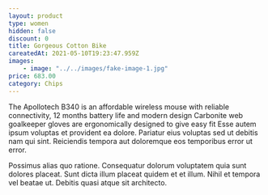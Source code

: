 ```yaml
---
layout: product
type: women
hidden: false
discount: 0
title: Gorgeous Cotton Bike
careatedAt: 2021-05-10T19:23:47.959Z
images:
    - image: "../../images/fake-image-1.jpg"
price: 683.00
category: Chips
---
```

The Apollotech B340 is an affordable wireless mouse with reliable connectivity, 12 months battery life and modern design
Carbonite web goalkeeper gloves are ergonomically designed to give easy fit
Esse autem ipsum voluptas et provident ea dolore. Pariatur eius voluptas sed ut debitis nam qui sint. Reiciendis tempora aut doloremque eos temporibus error ut error.
 Possimus alias quo ratione. Consequatur dolorum voluptatem quia sunt dolores placeat. Sunt dicta illum placeat quidem et et illum. Nihil et tempora vel beatae ut. Debitis quasi atque sit architecto.

